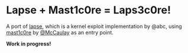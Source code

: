 # Lapse + Mast1c0re = Laps3c0re!
A port of [lapse](https://github.com/kmeps4/PSFree/blob/main/lapse.mjs), which is a kernel exploit implementation by @abc, using [mast1c0re](https://github.com/McCaulay/mast1c0re) by [@McCaulay](https://github.com/McCaulay) as an entry point.

**Work in progress!**
